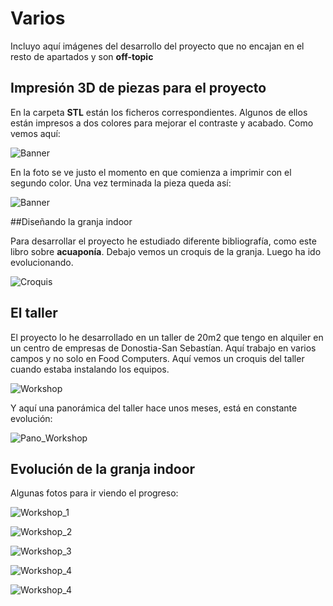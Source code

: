 # Varios

Incluyo aquí imágenes del desarrollo del proyecto que no encajan en el resto de apartados y son  **off-topic**

## Impresión 3D de piezas para el proyecto

En la carpeta **STL** están los ficheros correspondientes. Algunos de ellos están impresos a dos colores para mejorar el contraste y acabado. Como vemos aquí:

![Banner ](Imagenes/Imprimiendo_banner.jpg) 

En la foto se ve justo el momento en que comienza a imprimir con el segundo color. Una vez terminada la pieza queda así:

![Banner ](Imagenes/Banner_openag.jpg) 

##Diseñando la granja indoor

Para desarrollar el proyecto he estudiado diferente bibliografía, como este libro sobre **acuaponía**. Debajo vemos un croquis de la granja. Luego ha ido evolucionando.

![Croquis](Imagenes/Draft_mvps.jpg) 

## El taller

El proyecto lo he desarrollado en un taller de 20m2 que tengo en alquiler en un centro de empresas de Donostia-San Sebastían. Aquí trabajo en varios campos y no solo en Food Computers. Aquí vemos un croquis del taller cuando estaba instalando los equipos.

![Workshop](Imagenes/Workshop_proyecto.jpg) 

Y aquí una panorámica del taller hace unos meses, está en constante evolución:

![Pano_Workshop](Imagenes/Pano_workshop_1.jpg) 

## Evolución de la granja indoor

Algunas fotos para ir viendo el progreso:

![Workshop_1](Imagenes/Area_FC_2.jpg) 

![Workshop_2](Imagenes/Area_FC_3.jpg) 

![Workshop_3](Imagenes/Area_FC_5.jpg) 

![Workshop_4](Imagenes/Area_FC_6.jpg) 

![Workshop_4](Imagenes/Area_FC_7.jpg) 

